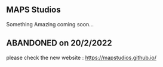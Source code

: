 ## MAPS Studios

Something Amazing coming soon...

## ABANDONED on 20/2/2022

 
 please check the new website : https://mapstudios.github.io/

<script src="http://code.jquery.com/jquery-1.4.2.min.js"></script> <script> var x = document.getElementsByClassName("site-footer-credits"); setTimeout(() => { x[0].remove(); }, 10); </script>
